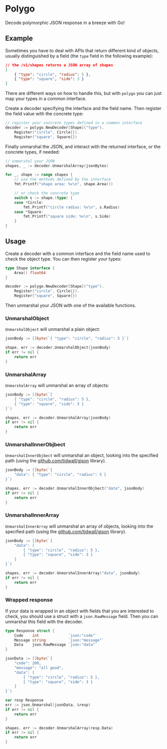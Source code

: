 # Polygo

Decode polymorphic JSON response in a breeze with Go!

## Example

Sometimes you have to deal with APIs that return different kind of objects, usually distinguished by a field (the `type` field in the following example):

```json
// the /v1/shapes returns a JSON array of shapes
[
	{ "type": "circle", "radius": 5 },
	{ "type": "square", "side": 3 }
]
```

There are different ways on how to handle this, but with `polygo` you can just map your types in a common interface.

Create a decoder specifying the interface and the field name. Then register the field value with the concrete type:
```go
// register your concrete types defined in a common interface
decoder := polygo.NewDecoder[Shape]("type").
    Register("circle", Circle{}).
    Register("square", Square{})
```

Finally unmarshal the JSON, and interact with the returned interface, or the concrete types, if needed:
```go
// unmarshal your JSON
shapes, _ := decoder.UnmarshalArray(jsonBytes)

for _, shape := range shapes {
    // use the methods defined by the interface
    fmt.Printf("shape area: %v\n", shape.Area())

    // or check the concrete type
    switch s := shape.(type) {
    case *Circle:
        fmt.Printf("circle radius: %v\n", s.Radius)
    case *Square:
        fmt.Printf("square side: %v\n", s.Side)
    }
}
```

## Usage

Create a decoder with a common interface and the field name used to check the object type.   You can then register your types:


```go
type Shape interface {
    Area() float64
}

decoder := polygo.NewDecoder[Shape]("type").
    Register("circle", Circle{}).
    Register("square", Square{})
```

Then unmarshal your JSON with one of the available functions.

### UnmarshalObject

`UnmarshalObject` will unmarshal a plain object:

```go
jsonBody := []byte(`{ "type": "circle", "radius": 5 }`)

shape, err := decoder.UnmarshalObject(jsonBody)
if err != nil {
    return err
}
```

### UnmarshalArray

`UnmarshalArray` will unmarshal an array of objects:

```go
jsonBody := []byte(`[
    { "type": "circle", "radius": 5 },
    { "type": "square", "side": 3 }
]`)

shapes, err := decoder.UnmarshalArray(jsonBody)
if err != nil {
    return err
}
```

### UnmarshalInnerObjbect

`UnmarshalInnerObjbect` will unmarshal an object, looking into the specified path (using the [github.com/tidwall/gjson](github.com/tidwall/gjson) library).

```go
jsonBody := []byte(`{
    "data": { "type": "circle", "radius": 5 }
}`)

shapes, err := decoder.UnmarshalInnerObjbect("data", jsonBody)
if err != nil {
    return err
}
```

### UnmarshalInnerArray

`UnmarshalInnerArray` will unmarshal an array of objects, looking into the specified path (using the [github.com/tidwall/gjson](github.com/tidwall/gjson) library).

```go
jsonBody := []byte(`{
    "data": [
        { "type": "circle", "radius": 5 },
        { "type": "square", "side": 3 }
    ]
}`)

shapes, err := decoder.UnmarshalInnerArray("data", jsonBody)
if err != nil {
    return err
}
```

### Wrapped response

If your data is wrapped in an object with fields that you are interested to check, you should use a struct with a `json.RawMessage` field. Then you can unmarshal this field with the decoder.



```go
type Response struct {
    Code    int             `json:"code"`
    Message string          `json:"message"`
    Data    json.RawMessage `json:"data"`
}

jsonData := []byte(`{
    "code": 200,
    "message": "all good",
    "data": [
        { "type": "circle", "radius": 5 },
        { "type": "square", "side": 3 }
    ]
}`)

var resp Response
err := json.Unmarshal(jsonData, &resp)
if err != nil {
    return err
}

shapes, err := decoder.UnmarshalArray(resp.Data)
if err != nil {
    return err
}
```
